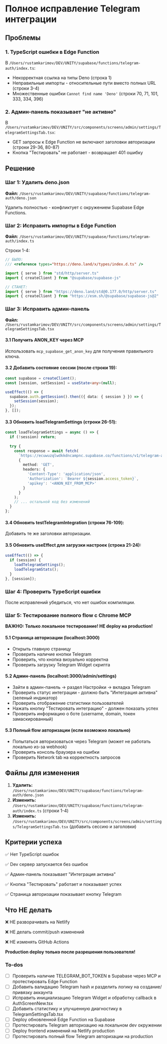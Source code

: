 <!-- 89bcdf32-6ba1-4605-8dca-b96c0e172337 8aee19d2-b89d-40ce-8585-bfffc3f2361a -->
# Полное исправление Telegram интеграции

## Проблемы

### 1. TypeScript ошибки в Edge Function

В `/Users/rustamkarimov/DEV/UNITY/supabase/functions/telegram-auth/index.ts`:

- Некорректная ссылка на типы Deno (строка 1)
- Неправильные импорты - относительные пути вместо полных URL (строки 3-4)
- Множественные ошибки `Cannot find name 'Deno'` (строки 70, 71, 101, 333, 334, 396)

### 2. Админ-панель показывает "не активно"

В `/Users/rustamkarimov/DEV/UNITY/src/components/screens/admin/settings/TelegramSettingsTab.tsx`:

- GET запросы к Edge Function не включают заголовки авторизации (строки 29-36, 80-87)
- Кнопка "Тестировать" не работает - возвращает 401 ошибку

## Решение

### Шаг 1: Удалить deno.json

**Файл:** `/Users/rustamkarimov/DEV/UNITY/supabase/functions/telegram-auth/deno.json`

Удалить полностью - конфликтует с окружением Supabase Edge Functions.

### Шаг 2: Исправить импорты в Edge Function

**Файл:** `/Users/rustamkarimov/DEV/UNITY/supabase/functions/telegram-auth/index.ts`

Строки 1-4:

```typescript
// БЫЛО:
/// <reference types="https://deno.land/x/types/index.d.ts" />

import { serve } from "std/http/server.ts"
import { createClient } from "@supabase/supabase-js"

// СТАНЕТ:
import { serve } from "https://deno.land/std@0.177.0/http/server.ts"
import { createClient } from "https://esm.sh/@supabase/supabase-js@2"
```

### Шаг 3: Исправить админ-панель

**Файл:** `/Users/rustamkarimov/DEV/UNITY/src/components/screens/admin/settings/TelegramSettingsTab.tsx`

#### 3.1 Получить ANON_KEY через MCP

Использовать `mcp_supabase_get_anon_key` для получения правильного ключа.

#### 3.2 Добавить состояние сессии (после строки 19):

```typescript
const supabase = createClient();
const [session, setSession] = useState<any>(null);

useEffect(() => {
  supabase.auth.getSession().then(({ data: { session } }) => {
    setSession(session);
  });
}, []);
```

#### 3.3 Обновить loadTelegramSettings (строки 26-51):

```typescript
const loadTelegramSettings = async () => {
  if (!session) return;
  
  try {
    const response = await fetch(
      `https://ecuwuzqlwdkkdncampnc.supabase.co/functions/v1/telegram-auth`,
      {
        method: 'GET',
        headers: {
          'Content-Type': 'application/json',
          'Authorization': `Bearer ${session.access_token}`,
          'apikey': '<ANON_KEY_FROM_MCP>'
        }
      }
    );
    // ... остальной код без изменений
  }
};
```

#### 3.4 Обновить testTelegramIntegration (строки 76-109):

Добавить те же заголовки авторизации.

#### 3.5 Обновить useEffect для загрузки настроек (строка 21-24):

```typescript
useEffect(() => {
  if (session) {
    loadTelegramSettings();
    loadTelegramStats();
  }
}, [session]);
```

### Шаг 4: Проверить TypeScript ошибки

После исправлений убедиться, что нет ошибок компиляции.

### Шаг 5: Тестирование полного flow с Chrome MCP

**ВАЖНО: Только локальное тестирование! НЕ deploy на production!**

#### 5.1 Страница авторизации (localhost:3000)

- Открыть главную страницу
- Проверить наличие кнопки Telegram
- Проверить, что кнопка визуально корректна
- Проверить загрузку Telegram Widget скрипта

#### 5.2 Админ-панель (localhost:3000/admin/settings)

- Зайти в админ-панель → раздел Настройки → вкладка Telegram
- Проверить статус интеграции - должно быть "Интеграция активна" (зеленый индикатор)
- Проверить отображение статистики пользователей
- Нажать кнопку "Тестировать интеграцию" - должен показать успех
- Проверить информацию о боте (username, domain, токен замаскированный)

#### 5.3 Полный flow авторизации (если возможно локально)

- Попытаться авторизоваться через Telegram (может не работать локально из-за webhook)
- Проверить консоль браузера на ошибки
- Проверить Network tab на корректность запросов

## Файлы для изменения

1. **Удалить:** `/Users/rustamkarimov/DEV/UNITY/supabase/functions/telegram-auth/deno.json`
2. **Изменить:** `/Users/rustamkarimov/DEV/UNITY/supabase/functions/telegram-auth/index.ts` (строки 1-4)
3. **Изменить:** `/Users/rustamkarimov/DEV/UNITY/src/components/screens/admin/settings/TelegramSettingsTab.tsx` (добавить сессию и заголовки)

## Критерии успеха

✅ Нет TypeScript ошибок

✅ Dev сервер запускается без ошибок

✅ Админ-панель показывает "Интеграция активна"

✅ Кнопка "Тестировать" работает и показывает успех

✅ Страница авторизации показывает кнопку Telegram

## Что НЕ делать

❌ НЕ разворачивать на Netlify

❌ НЕ делать commit/push изменений

❌ НЕ изменять GitHub Actions

**Production deploy только после разрешения пользователя!**

### To-dos

- [ ] Проверить наличие TELEGRAM_BOT_TOKEN в Supabase через MCP и протестировать Edge Function
- [ ] Добавить валидацию Telegram hash и разделить логику на создание/привязку аккаунта
- [ ] Исправить инициализацию Telegram Widget и обработку callback в AuthScreenNew.tsx
- [ ] Добавить статистику и улучшенную диагностику в TelegramSettingsTab.tsx
- [ ] Deploy обновленной Edge Function на Supabase
- [ ] Протестировать Telegram авторизацию на локальном dev окружении
- [ ] Deploy frontend изменений на Netlify production
- [ ] Протестировать полный flow Telegram авторизации на production